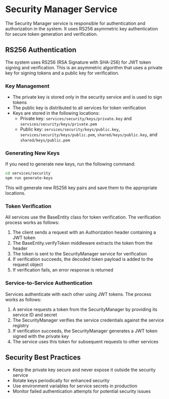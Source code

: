 # Security Manager Service

The Security Manager service is responsible for authentication and authorization in the system. It uses RS256 asymmetric key authentication for secure token generation and verification.

## RS256 Authentication

The system uses RS256 (RSA Signature with SHA-256) for JWT token signing and verification. This is an asymmetric algorithm that uses a private key for signing tokens and a public key for verification.

### Key Management

- The private key is stored only in the security service and is used to sign tokens
- The public key is distributed to all services for token verification
- Keys are stored in the following locations:
  - Private key: `services/security/keys/private.key` and `services/security/keys/private.pem`
  - Public key: `services/security/keys/public.key`, `services/security/keys/public.pem`, `shared/keys/public.key`, and `shared/keys/public.pem`

### Generating New Keys

If you need to generate new keys, run the following command:

```bash
cd services/security
npm run generate-keys
```

This will generate new RS256 key pairs and save them to the appropriate locations.

### Token Verification

All services use the BaseEntity class for token verification. The verification process works as follows:

1. The client sends a request with an Authorization header containing a JWT token
2. The BaseEntity.verifyToken middleware extracts the token from the header
3. The token is sent to the SecurityManager service for verification
4. If verification succeeds, the decoded token payload is added to the request object
5. If verification fails, an error response is returned

### Service-to-Service Authentication

Services authenticate with each other using JWT tokens. The process works as follows:

1. A service requests a token from the SecurityManager by providing its service ID and secret
2. The SecurityManager verifies the service credentials against the service registry
3. If verification succeeds, the SecurityManager generates a JWT token signed with the private key
4. The service uses this token for subsequent requests to other services

## Security Best Practices

- Keep the private key secure and never expose it outside the security service
- Rotate keys periodically for enhanced security
- Use environment variables for service secrets in production
- Monitor failed authentication attempts for potential security issues
